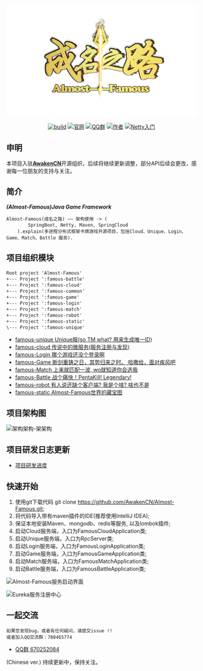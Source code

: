 
<div align=center>

![Image text](https://github.com/AwakenCN/Almost-Famous/blob/master/famous-static/images/awakencn.jpg?raw=true)

[![build](https://img.shields.io/travis/AwakenCN/Almost-Famous)](https://travis-ci.org/AwakenCN/Almost-Famous)
[![官网](https://img.shields.io/badge/%E5%AE%98%E7%BD%91-page-blue)](https://awakencn.github.io/Almost-Famous/)
[![QQ群](https://img.shields.io/badge/QQ%E7%BE%A4-670252084-yellow)](https://jq.qq.com/?_wv=1027&k=5gXmfE2)
[![作者](https://img.shields.io/badge/%E4%BD%9C%E8%80%85-Noseparte-orange)](https://github.com/noseparte)
[![Netty入门](https://img.shields.io/badge/%E5%AD%A6%E4%B9%A0-Netty%E5%85%A5%E9%97%A8-ff69b4.svg)](doc/study/mulu.md)


</div>

## 申明

本项目入驻[**AwakenCN**](https://github.com/AwakenCN)开源组织，后续将继续更新调整，部分API后续会更改，感谢每一位朋友的支持与关注。

## 简介

***(Almost-Famous)Java Game Framework***

    Almost-Famous(成名之路) —— 架构使用 -> (
            SpringBoot, Netty, Maven, SpringCloud
        ).explain(多进程分布式框架卡牌游戏开源项目，包括Cloud、Unique、Login、Game、Match、Battle 服务).

## 项目组织模块

~~~
Root project 'Almost-Famous'
+--- Project ':famous-battle'
+--- Project ':famous-cloud'
+--- Project ':famous-common'
+--- Project ':famous-game'
+--- Project ':famous-login'
+--- Project ':famous-match'
+--- Project ':famous-robot'
+--- Project ':famous-static'
\--- Project ':famous-unique'
~~~

* [famous-unique Unique服(so TM what? 用来生成唯一ID)](./famous-unique/README.md)
* [famous-cloud 传说中的微服务(服务注册与发现)](./famous-cloud/README.md)
* [famous-Login 哪个游戏还没个登录啊](./famous-login/README.md)
* [famous-Game 断剑重铸之日，其势归来之时。 哈撒给，面对疾风吧](./famous-game/README.md)
* [famous-Match 上来就匹配一波, wo就知道你会选我](./famous-match/README.md)
* [famous-Battle 战个痛快！PentaKill! Legendary!](./famous-battle/README.md)
* [famous-robot 有人说还缺个客户端? 我是个啥? 啥也不是](./famous-robot/README.md)
* [famous-static Almost-Famous世界的藏宝图](./famous-static/README.md)

## 项目架构图

![架构架构-架架构](https://noseparte-1256862255.cos.ap-chengdu.myqcloud.com/TIM%E5%9B%BE%E7%89%8720191214174229.png)

## 项目研发日志更新

* [项目研发进度](./famous-static/doc/almost-famous/progress.md)

## 快速开始

1. 使用git下载代码 git clone https://github.com/AwakenCN/Almost-Famous.git;
2. 将代码导入带有maven插件的IDE(推荐使用IntelliJ IDEA);
3. 保证本地安装Maven、mongodb、redis等服务, 以及lombok插件;
4. 启动Cloud服务端，入口为FamousCloudApplication类;
5. 启动Unique服务端，入口为RpcServer类;
6. 启动Login服务端，入口为FamousLoginApplication类;
7. 启动Game服务端，入口为FamousGameApplication类;
7. 启动Match服务端，入口为FamousMatchApplication类;
8. 启动Battle服务端，入口为FamousBattleApplication类;

![Almost-Famous服务启动界面](https://noseparte-1256862255.cos.ap-chengdu.myqcloud.com/20191214182137.png)

![Eureka服务注册中心](https://noseparte-1256862255.cos.ap-chengdu.myqcloud.com/%E5%BE%AE%E4%BF%A1%E5%9B%BE%E7%89%87_20191217172829.png)

## 一起交流

    如果您发现bug，或者有任何疑问，请提交issue !!
    或者加入QQ交流群：780465774

* [QQ群 670252084](https://jq.qq.com/?_wv=1027&k=5gXmfE2)

 (Chinese ver.) 持续更新中，保持关注。
